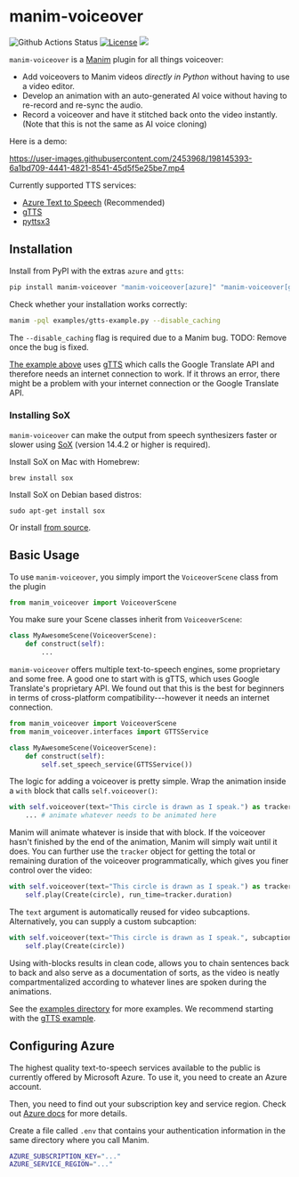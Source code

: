 # manim-voiceover

![Github Actions Status](https://github.com/ManimCommunity/manim-voiceover/workflows/Build/badge.svg)
[![License](https://img.shields.io/github/license/ManimCommunity/manim-voiceover.svg?color=blue)](https://github.com/ManimCommunity/manim-voiceover/blob/main/LICENSE)
[![](https://dcbadge.vercel.app/api/server/qY23bthHTY?style=flat)](https://manim.community/discord)

`manim-voiceover` is a [Manim](https://manim.community) plugin for all things voiceover:

- Add voiceovers to Manim videos _directly in Python_ without having to use a video editor.
- Develop an animation with an auto-generated AI voice without having to re-record and re-sync the audio.
- Record a voiceover and have it stitched back onto the video instantly. (Note that this is not the same as AI voice cloning)

Here is a demo:

https://user-images.githubusercontent.com/2453968/198145393-6a1bd709-4441-4821-8541-45d5f5e25be7.mp4

Currently supported TTS services:

- [Azure Text to Speech](https://azure.microsoft.com/en-us/services/cognitive-services/text-to-speech/) (Recommended)
- [gTTS](https://github.com/pndurette/gTTS/)
- [pyttsx3](https://github.com/nateshmbhat/pyttsx3)

## Installation

Install from PyPI with the extras `azure` and `gtts`:

```sh
pip install manim-voiceover "manim-voiceover[azure]" "manim-voiceover[gtts]"
```

Check whether your installation works correctly:

```sh
manim -pql examples/gtts-example.py --disable_caching
```

The `--disable_caching` flag is required due to a Manim bug. TODO: Remove once the bug is fixed.

[The example above](examples/gtts-example.py) uses [gTTS](https://github.com/pndurette/gTTS/) which calls the Google Translate API and therefore needs an internet connection to work. If it throws an error, there might be a problem with your internet connection or the Google Translate API.

### Installing SoX

`manim-voiceover` can make the output from speech synthesizers faster or slower using [SoX](http://sox.sourceforge.net/) (version 14.4.2 or higher is required).

Install SoX on Mac with Homebrew:

`brew install sox`

Install SoX on Debian based distros:

`sudo apt-get install sox`

Or install [from source](https://sourceforge.net/projects/sox/files/sox/).

## Basic Usage

To use `manim-voiceover`, you simply import the `VoiceoverScene` class from the plugin

```py
from manim_voiceover import VoiceoverScene
```

You make sure your Scene classes inherit from `VoiceoverScene`:

```py
class MyAwesomeScene(VoiceoverScene):
    def construct(self):
        ...
```

`manim-voiceover` offers multiple text-to-speech engines, some proprietary and some free. A good one to start with is gTTS, which uses Google Translate's proprietary API. We found out that this is the best for beginners in terms of cross-platform compatibility---however it needs an internet connection.

```py
from manim_voiceover import VoiceoverScene
from manim_voiceover.interfaces import GTTSService

class MyAwesomeScene(VoiceoverScene):
    def construct(self):
        self.set_speech_service(GTTSService())
```

The logic for adding a voiceover is pretty simple. Wrap the animation inside a `with` block that calls `self.voiceover()`:

```py
with self.voiceover(text="This circle is drawn as I speak.") as tracker:
    ... # animate whatever needs to be animated here
```

Manim will animate whatever is inside that with block. If the voiceover hasn't finished by the end of the animation, Manim will simply wait until it does. You can further use the `tracker` object for getting the total or remaining duration of the voiceover programmatically, which gives you finer control over the video:

```py
with self.voiceover(text="This circle is drawn as I speak.") as tracker:
    self.play(Create(circle), run_time=tracker.duration)
```

The `text` argument is automatically reused for video subcaptions. Alternatively, you can supply a custom subcaption: 
```py
with self.voiceover(text="This circle is drawn as I speak.", subcaption="What a cute circle! :)") as tracker:
    self.play(Create(circle))
```

Using with-blocks results in clean code, allows you to chain sentences back to back and also serve as a documentation of sorts, as the video is neatly compartmentalized according to whatever lines are spoken during the animations.

See the [examples directory](./examples) for more examples. We recommend starting with the [gTTS example](https://github.com/ManimCommunity/manim-voiceover/blob/main/examples/gtts-example.py).

## Configuring Azure

The highest quality text-to-speech services available to the public is currently offered by Microsoft Azure. To use it, you need to create an Azure account.

Then, you need to find out your subscription key and service region. Check out [Azure docs](https://docs.microsoft.com/en-us/azure/cognitive-services/speech-service/) for more details.

Create a file called `.env` that contains your authentication information in the same directory where you call Manim.

```sh
AZURE_SUBSCRIPTION_KEY="..."
AZURE_SERVICE_REGION="..."
```
